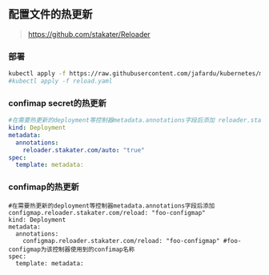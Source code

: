 ## 配置文件的热更新


>https://github.com/stakater/Reloader  

### 部署 
```bash
kubectl apply -f https://raw.githubusercontent.com/jafardu/kubernetes/master/configmap/reload.yaml
#kubectl apply -f reload.yaml
```
### confimap secret的热更新
```yaml
#在需要热更新的deployment等控制器metadata.annotations字段后添加 reloader.stakater.com/auto: "true"
kind: Deployment
metadata:
  annotations:
    reloader.stakater.com/auto: "true"
spec:
  template: metadata:
```
### confimap的热更新

```
#在需要热更新的deployment等控制器metadata.annotations字段后添加 configmap.reloader.stakater.com/reload: "foo-configmap"
kind: Deployment
metadata:
  annotations:
    configmap.reloader.stakater.com/reload: "foo-configmap" #foo-configmap为该控制器使用到的confimap名称
spec:
  template: metadata:
```

